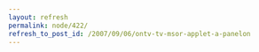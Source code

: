 ```yaml
---
layout: refresh
permalink: node/422/
refresh_to_post_id: /2007/09/06/ontv-tv-msor-applet-a-panelon
---
```

